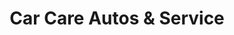 ---
title: "Car Care Autos & Service"
url: /choonad/car-care-autos-and-service/
shop: car repair
---